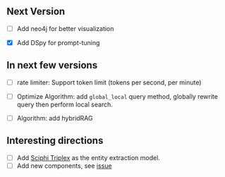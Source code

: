 ## Next Version

- [ ] Add neo4j for better visualization
- [x] Add DSpy for prompt-tuning



## In next few versions

- [ ] rate limiter: Support token limit (tokens per second, per minute)

- [ ] Optimize Algorithm: add `global_local` query method, globally rewrite query then perform local search.

- [ ] Algorithm: add hybridRAG

  



## Interesting directions

- [ ] Add [Sciphi Triplex](https://huggingface.co/SciPhi/Triplex) as the entity extraction model.
- [ ] Add new components, see [issue](https://github.com/gusye1234/nano-graphrag/issues/2)